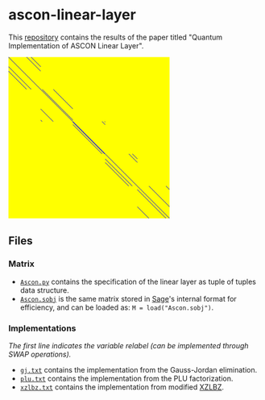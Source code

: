 # ascon-linear-layer
This [repository](https://github.com/sohamroy19/ascon-linear-layer) contains the results of the paper titled "Quantum Implementation of ASCON Linear Layer".

<img src="./ASCON.png" width="320" title="yellow:0, blue:1"/>

## Files

### Matrix 
- [`Ascon.py`](./matrix/Ascon.py) contains the specification of the linear layer as tuple of tuples data structure.
- [`Ascon.sobj`](./matrix/Ascon.sobj) is the same matrix stored in [Sage](https://www.sagemath.org/)'s internal format for efficiency, and can be loaded as:
 `M = load("Ascon.sobj")`.

### Implementations
*The first line indicates the variable relabel (can be implemented through SWAP operations).*
- [`gj.txt`](./implementations/gj.txt) contains the implementation from the Gauss-Jordan elimination.
- [`plu.txt`](./implementations/plu.txt) contains the implementation from the PLU factorization.
- [`xzlbz.txt`](./implementations/xzlbz.txt) contains the implementation from modified [XZLBZ](https://github.com/xiangzejun/Optimizing_Implementations_of_Linear_Layers/).

